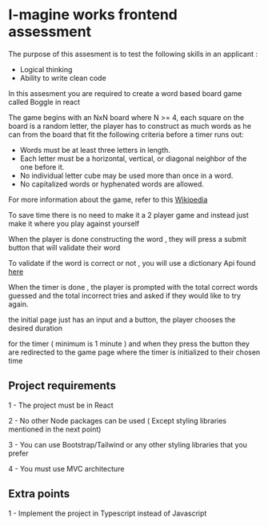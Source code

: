 

# I-magine works frontend assessment 

The purpose of this assesment is to test the following skills in an applicant : 

<ul>

  <li> Logical thinking  </li>

  <li> Ability to write clean code  </li>

  
</ul>


In this assesment you are required to create a word based board game called 
Boggle in react 

The game begins with an NxN board where N >= 4, each square on the board is a random 
letter, the player has to construct as much words as he can from the board that fit the 
following criteria before a timer runs out: 
<ul>

   <li> Words must be at least three letters in length.  </li>
   <li> Each letter must be a horizontal, vertical, or diagonal neighbor of the one before it. </li>
   <li>
      No individual letter cube may be used more than once in a word.
   </li>
   <li>No capitalized words or hyphenated words are allowed.</li>
</ul>

For more information about the game, refer to this [Wikipedia](https://en.wikipedia.org/wiki/Boggle)

To save time there is no need to make it a 2 player game and instead just make it 
where you play against yourself 

When the player is done constructing the word , they will press a submit button 
that will validate their word 

To validate if the word is correct or not , you will use a dictionary Api found 
[here](https://dictionaryapi.dev/)

When the timer is done , the player is prompted with the total correct words guessed  and 
the total incorrect tries and asked if they would like to try again. 

the initial page just has an input and a button, the player chooses the desired duration 

for the timer ( minimum is 1 minute ) and when they press the button they are redirected to 
the game page where the timer is initialized to their chosen time

## Project requirements 

1 - The project must be in React 

2 - No other Node packages can be used ( Except styling libraries mentioned in the next point)

3 - You can use Bootstrap/Tailwind or any other styling libraries that you prefer 

4 - You must use MVC architecture 

## Extra points

1 - Implement the project in Typescript instead of Javascript 

